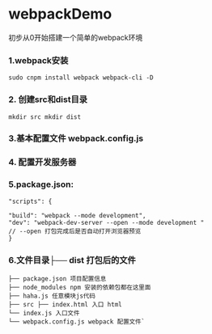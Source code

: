 # webpackDemo
初步从0开始搭建一个简单的webpack环境

### 1.webpack安装
```
sudo cnpm install webpack webpack-cli -D
```
### 2. 创建src和dist目录
```
mkdir src mkdir dist
```
### 3.基本配置文件 webpack.config.js
### 4. 配置开发服务器
### 5.package.json:
```
"scripts": {

"build": "webpack --mode development",
"dev": "webpack-dev-server --open --mode development "
// --open 打包完成后是否自动打开浏览器预览
}
```
### 6.文件目录├── dist 打包后的文件
```
├── package.json 项目配置信息
├── node_modules npm 安装的依赖包都在这里面
├── haha.js 任意模块js代码
├── src ├── index.html 入口 html
└── index.js 入口文件
└── webpack.config.js webpack 配置文件`
```
